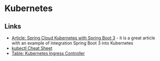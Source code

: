 # Kubernetes

## Links

* [Article: Spring Cloud Kubernetes with Spring Boot 3](https://piotrminkowski.com/2023/06/08/spring-cloud-kubernetes-with-spring-boot-3/) -
  it is a great article with an example of integration Spring Boot 3 into Kubernetes
* [kubectl Cheat Sheet](https://kubernetes.io/docs/reference/kubectl/cheatsheet/)
* [Table: Kubernetes Ingress Controller](https://docs.google.com/spreadsheets/d/191WWNpjJ2za6-nbG4ZoUMXMpUK8KlCIosvQB0f-oq3k/edit?usp=sharing)